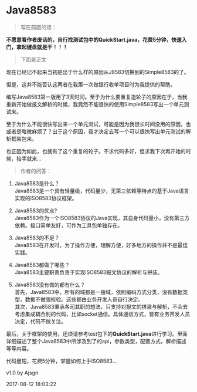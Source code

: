# Java8583  

> 写在前面的话：  
  
**不愿意看作者废话的，自行找测试包中的QuickStart.java，花费5分钟，快速入门，拿起键盘就是干！！！**  
  
> 下面是正文  
  
现在已经记不起来当初是出于什么样的原因从J8583切换到的Simple8583的了。  
  
但是，这并不能否认这两者在我第一次做银行收单项目时为我提供的帮助。  
  
编写Java8583第一版用了3天时间。至于为什么要重复造轮子的原因在于，当我重新开始做报文解析的时候，我竟然不能很快的使用Simple8583写出一个单元测试来。  
  
至于为什么不能很快写出来一个单元测试，可能是因为我很长时间没用的原因，也或者是略微麻烦了？出于这个原因，我才决定去写一个可以很快写出单元测试的解析框架包来。  
  
也正因为如此，也就有了这个重复的轮子。不求代码多好，但求我下次再开始的时候，抬手就来...  
  
> 作者的问答：  
  
1. Java8583是什么？  
Java8583是一个具有轻量级，代码量少，无第三依赖等特点的基于Java语言实现的ISO8583协议框架。  
  
2. Java8583的优点?  
Java8583作为一个ISO8583协议的Java实现，其自身代码量小，没有第三方依赖。接口简单友好，可作为工具包单独存在。  
  
3. Java8583的不足？  
Java8583在开发时，为了操作方便，理解方便，好多地方的操作并不是最佳实践。  
  
4. Java8583都做了哪些？  
Java8583主要职责负责于实现ISO8583报文协议的解析与拼装。  
  
5. Java8583没有做的都有什么？  
首先，Java8583中，所有的域都是一般域，依照编码方式分类，没有数据类型，数据不做强校验。这些都由业务开发人员自行决定。  
其次，Java8583秉承各司其职的想法，只支持对报文的拼装与解析，不会去考虑集成耦合别的代码，比如socket通信。具体通信方式，皆有业务开发人员决定，代码不做关注。  
  
最后，关于框架的使用，还烦请参考test包下的**QuickStart.java**进行学习。里面详细描述了整个Java8583中所涉及到了的api，参数类型，配置方式，解析描述等等内容。  
  
代码量短，花费5分钟，掌握如何上手ISO8583...  
  
v1.0 by Ajsgn  
  
2017-08-12 18:03:22  


